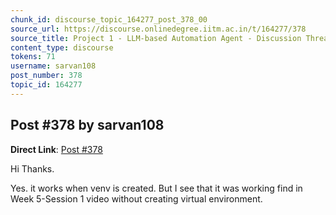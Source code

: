 ```yaml
---
chunk_id: discourse_topic_164277_post_378_00
source_url: https://discourse.onlinedegree.iitm.ac.in/t/164277/378
source_title: Project 1 - LLM-based Automation Agent - Discussion Thread [TDS Jan 2025]
content_type: discourse
tokens: 71
username: sarvan108
post_number: 378
topic_id: 164277
---
```


## Post #378 by sarvan108

**Direct Link**: [Post #378](https://discourse.onlinedegree.iitm.ac.in/t/164277/378)

Hi Thanks.

Yes. it works when venv is created. But I see that it was working find in Week 5-Session 1 video without creating virtual environment.

